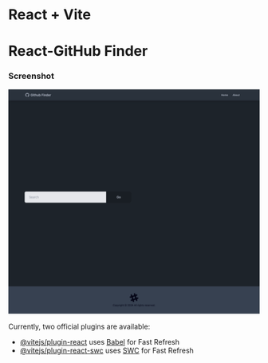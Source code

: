 # React + Vite

# React-GitHub Finder

### Screenshot

![](./public/images/Screenshot%202024-08-27%20at%2008-29-31%20Github%20Finder%20React%20App.png)

Currently, two official plugins are available:

- [@vitejs/plugin-react](https://github.com/vitejs/vite-plugin-react/blob/main/packages/plugin-react/README.md) uses [Babel](https://babeljs.io/) for Fast Refresh
- [@vitejs/plugin-react-swc](https://github.com/vitejs/vite-plugin-react-swc) uses [SWC](https://swc.rs/) for Fast Refresh
